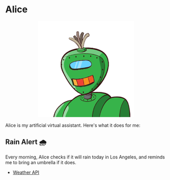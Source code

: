 # Alice

<p align="center">
    <img src="alice.png" alt="alice" />
</p>

Alice is my artificial virtual assistant. Here's what it does for me:

## Rain Alert 🌧

Every morning, Alice checks if it will rain today in Los Angeles, and reminds me to bring an umbrella if it does.

- [Weather API](https://openweathermap.org/api)
